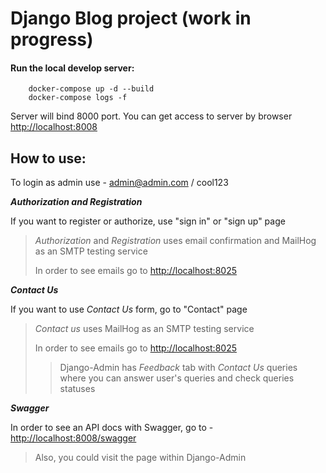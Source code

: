 # Django Blog project (work in progress)

#### Run the local develop server:
	    docker-compose up -d --build
        docker-compose logs -f

Server will bind 8000 port. You can get access to server by browser [http://localhost:8008](http://localhost:8008)


## How to use:

To login as admin use - admin@admin.com / cool123

***Authorization and Registration***

If you want to register or authorize, use "sign in" or "sign up" page
> *Authorization* and *Registration* uses email confirmation and MailHog as an SMTP testing service
> 
> In order to see emails go to [http://localhost:8025](http://localhost:8025)

***Contact Us***

If you want to use *Contact Us* form, go to "Contact" page

> *Contact us* uses MailHog as an SMTP testing service
> 
> In order to see emails go to [http://localhost:8025](http://localhost:8025)
> > Django-Admin has *Feedback* tab with *Contact Us* queries where you can answer user's queries and check queries statuses

***Swagger***

In order to see an API docs with Swagger, go to - [http://localhost:8008/swagger](http://localhost:8008/swagger)

> Also, you could visit the page within Django-Admin 
